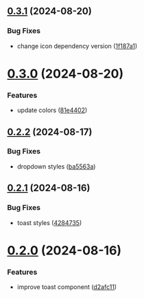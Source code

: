 ## [0.3.1](https://github.com/elevz/elevz-ui/compare/v0.3.0...v0.3.1) (2024-08-20)


### Bug Fixes

* change icon dependency version ([1f187a1](https://github.com/elevz/elevz-ui/commit/1f187a19ab2f799ad697c029c13986cc23423731))



# [0.3.0](https://github.com/elevz/elevz-ui/compare/v0.2.2...v0.3.0) (2024-08-20)


### Features

* update colors ([81e4402](https://github.com/elevz/elevz-ui/commit/81e44025899965b9709b3484bbadaf5f4f129352))



## [0.2.2](https://github.com/elevz/elevz-ui/compare/v0.2.1...v0.2.2) (2024-08-17)


### Bug Fixes

* dropdown styles ([ba5563a](https://github.com/elevz/elevz-ui/commit/ba5563ad4785103b909953ad5e30f536123c1f04))



## [0.2.1](https://github.com/elevz/elevz-ui/compare/v0.2.0...v0.2.1) (2024-08-16)


### Bug Fixes

* toast styles ([4284735](https://github.com/elevz/elevz-ui/commit/428473597fc6a970ace000412d3450b7459b0a31))



# [0.2.0](https://github.com/elevz/elevz-ui/compare/v0.1.28...v0.2.0) (2024-08-16)


### Features

* improve toast component ([d2afc11](https://github.com/elevz/elevz-ui/commit/d2afc119870871add7b71da556b0ad99054c0790))



